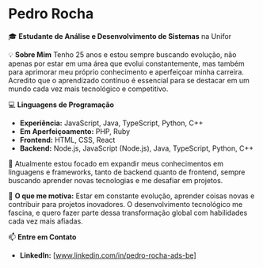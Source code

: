 # Pedro Rocha

🎓 **Estudante de Análise e Desenvolvimento de Sistemas** na Unifor

💡 **Sobre Mim**
Tenho 25 anos e estou sempre buscando evolução, não apenas por estar em uma área que evolui constantemente, mas também para aprimorar meu próprio conhecimento e aperfeiçoar minha carreira. Acredito que o aprendizado contínuo é essencial para se destacar em um mundo cada vez mais tecnológico e competitivo.

💻 **Linguagens de Programação**
- **Experiência:** JavaScript, Java, TypeScript, Python, C++
- **Em Aperfeiçoamento:** PHP, Ruby
- **Frontend:** HTML, CSS, React
- **Backend:** Node.js, JavaScript (Node.js), Java, TypeScript, Python, C++

🌱 Atualmente estou focado em expandir meus conhecimentos em linguagens e frameworks, tanto de backend quanto de frontend, sempre buscando aprender novas tecnologias e me desafiar em projetos.

🚀 **O que me motiva:**
Estar em constante evolução, aprender coisas novas e contribuir para projetos inovadores. O desenvolvimento tecnológico me fascina, e quero fazer parte dessa transformação global com habilidades cada vez mais afiadas.

📫 **Entre em Contato**
- **LinkedIn:** [www.linkedin.com/in/pedro-rocha-ads-be]
